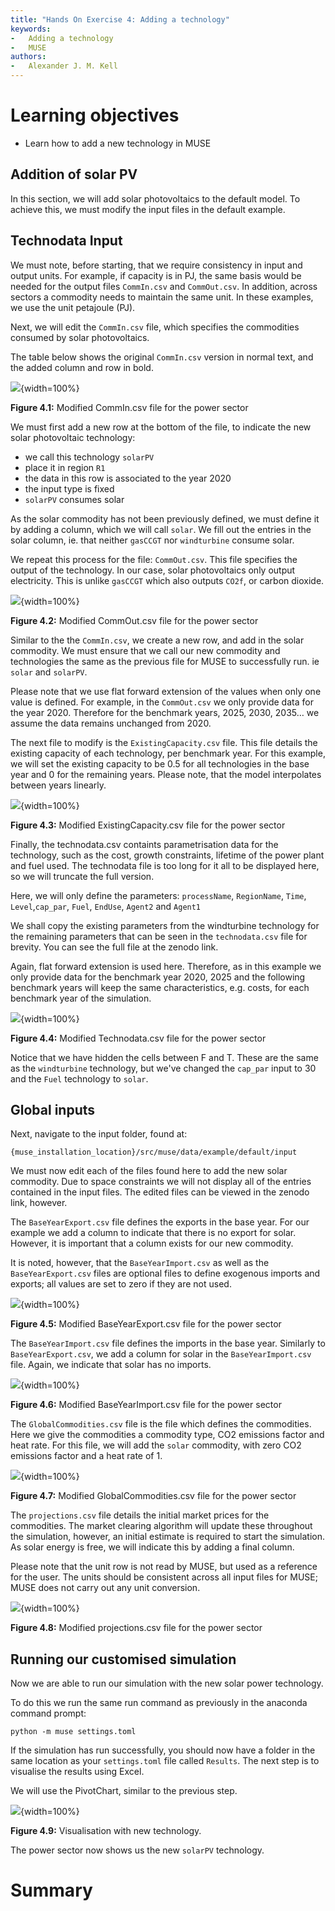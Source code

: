 ```yaml
---
title: "Hands On Exercise 4: Adding a technology"
keywords:
-   Adding a technology
-   MUSE
authors:
-   Alexander J. M. Kell
---
```




# Learning objectives

-   Learn how to add a new technology in MUSE

## Addition of solar PV

In this section, we will add solar photovoltaics to the default model. To achieve this, we must modify the input files in the default example.

## Technodata Input

We must note, before starting, that we require consistency in input and output units. For example, if capacity is in PJ, the same basis would be needed for the output files `CommIn.csv` and `CommOut.csv`. In addition, across sectors a commodity needs to maintain the same unit. In these examples, we use the unit petajoule (PJ).

Next, we will edit the `CommIn.csv` file, which specifies the commodities consumed by solar photovoltaics.

The table below shows the original `CommIn.csv` version in normal text, and the added column and row in bold.

![](assets/Figure_4.1.png){width=100%}

**Figure 4.1:** Modified CommIn.csv file for the power sector

We must first add a new row at the bottom of the file, to indicate the new solar photovoltaic technology:

- we call this technology `solarPV`
- place it in region `R1`
- the data in this row is associated to the year 2020
- the input type is fixed
- `solarPV` consumes solar

As the solar commodity has not been previously defined, we must define it by adding a column, which we will call `solar`. We fill out the entries in the solar column, ie. that neither `gasCCGT` nor `windturbine` consume solar.

We repeat this process for the file: `CommOut.csv`. This file specifies the output of the technology. In our case, solar photovoltaics only output electricity. This is unlike `gasCCGT` which also outputs `CO2f`, or carbon dioxide.

![](assets/Figure_4.2.png){width=100%}

**Figure 4.2:** Modified CommOut.csv file for the power sector

Similar to the the `CommIn.csv`, we create a new row, and add in the solar commodity. We must ensure that we call our new commodity and technologies the same as the previous file for MUSE to successfully run. ie `solar` and `solarPV`.

Please note that we use flat forward extension of the values when only one value is defined. For example, in the `CommOut.csv` we only provide data for the year 2020. Therefore for the benchmark years, 2025, 2030, 2035… we assume the data remains unchanged from 2020.

The next file to modify is the `ExistingCapacity.csv` file. This file details the existing capacity of each technology, per benchmark year. For this example, we will set the existing capacity to be 0.5 for all technologies in the base year and 0 for the remaining years. Please note, that the model interpolates between years linearly.

![](assets/Figure_4.3.png){width=100%}

**Figure 4.3:** Modified ExistingCapacity.csv file for the power sector

Finally, the technodata.csv containts parametrisation data for the technology, such as the cost, growth constraints, lifetime of the power plant and fuel used. The technodata file is too long for it all to be displayed here, so we will truncate the full version.

Here, we will only define the parameters: `processName`, `RegionName`, `Time`, `Level`,`cap_par`, `Fuel`, `EndUse`, `Agent2` and `Agent1`

We shall copy the existing parameters from the windturbine technology for the remaining parameters that can be seen in the `technodata.csv` file for brevity. You can see the full file at the zenodo link.

Again, flat forward extension is used here. Therefore, as in this example we only provide data for the benchmark year 2020, 2025 and the following benchmark years will keep the same characteristics, e.g. costs, for each benchmark year of the simulation.


![](assets/Figure_4.4.png){width=100%}

**Figure 4.4:** Modified Technodata.csv file for the power sector

Notice that we have hidden the cells between F and T. These are the same as the `windturbine` technology, but we've changed the `cap_par` input to 30 and the `Fuel` technology to `solar`.

## Global inputs

Next, navigate to the input folder, found at:

```
{muse_installation_location}/src/muse/data/example/default/input
```

We must now edit each of the files found here to add the new solar commodity. Due to space constraints we will not display all of the entries contained in the input files. The edited files can be viewed in the zenodo link, however.

The `BaseYearExport.csv` file defines the exports in the base year. For our example we add a column to indicate that there is no export for solar. However, it is important that a column exists for our new commodity.

It is noted, however, that the `BaseYearImport.csv` as well as the `BaseYearExport.csv` files are optional files to define exogenous imports and exports; all values are set to zero if they are not used.

![](assets/Figure_4.5.png){width=100%}

**Figure 4.5:** Modified BaseYearExport.csv file for the power sector

The `BaseYearImport.csv` file defines the imports in the base year. Similarly to `BaseYearExport.csv`, we add a column for solar in the `BaseYearImport.csv` file. Again, we indicate that solar has no imports.

![](assets/Figure_4.6.png){width=100%}

**Figure 4.6:** Modified BaseYearImport.csv file for the power sector

The `GlobalCommodities.csv` file is the file which defines the commodities. Here we give the commodities a commodity type, CO2 emissions factor and heat rate. For this file, we will add the `solar` commodity, with zero CO2 emissions factor and a heat rate of 1.


![](assets/Figure_4.7.png){width=100%}

**Figure 4.7:** Modified GlobalCommodities.csv file for the power sector

The `projections.csv` file details the initial market prices for the commodities. The market clearing algorithm will update these throughout the simulation, however, an initial estimate is required to start the simulation. As solar energy is free, we will indicate this by adding a final column.

Please note that the unit row is not read by MUSE, but used as a reference for the user. The units should be consistent across all input files for MUSE; MUSE does not carry out any unit conversion.


![](assets/Figure_4.8.png){width=100%}

**Figure 4.8:** Modified projections.csv file for the power sector

## Running our customised simulation

Now we are able to run our simulation with the new solar power technology.

To do this we run the same run command as previously in the anaconda command prompt:

```
python -m muse settings.toml
```

If the simulation has run successfully, you should now have a folder in the same location as your `settings.toml` file called `Results`. The next step is to visualise the results using Excel.

We will use the PivotChart, similar to the previous step.

![](assets/Figure_4.9.png){width=100%}

**Figure 4.9:** Visualisation with new technology.

The power sector now shows us the new `solarPV` technology. 



# Summary


